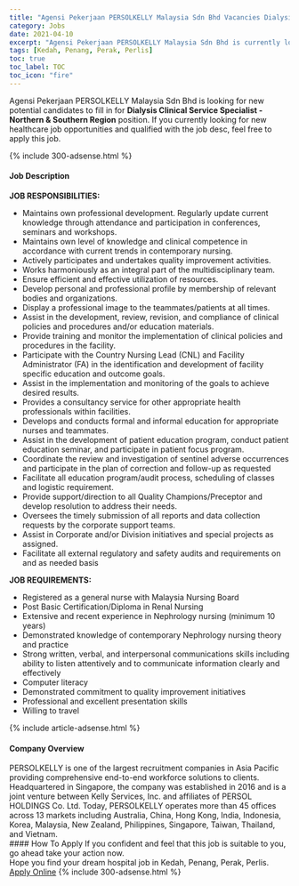 ```yaml
---
title: "Agensi Pekerjaan PERSOLKELLY Malaysia Sdn Bhd Vacancies Dialysis Clinical Service Specialist - Northern & Southern Region" 
category: Jobs 
date: 2021-04-10 
excerpt: "Agensi Pekerjaan PERSOLKELLY Malaysia Sdn Bhd is currently looking for suitable person to fill in the Dialysis Clinical Service Specialist - Northern & Southern Region which positioned at Kedah, Penang, Perak, Perlis" 
tags: [Kedah, Penang, Perak, Perlis] 
toc: true 
toc_label: TOC 
toc_icon: "fire" 
--- 
```


<p>Agensi Pekerjaan PERSOLKELLY Malaysia Sdn Bhd is looking for new potential candidates to fill in for <b>Dialysis Clinical Service Specialist - Northern & Southern Region</b> position. If you currently looking for new healthcare job opportunities and qualified with the job desc, feel free to apply this job.
</p>{% include 300-adsense.html %} 
<div><div><h4>Job Description</h4></div><div><div><span><div><div><strong>JOB RESPONSIBILITIES:</strong></div><ul><li>Maintains own professional development. Regularly update current knowledge through attendance and participation in conferences, seminars and workshops.</li><li>Maintains own level of knowledge and clinical competence in accordance with current trends in contemporary nursing.</li><li>Actively participates and undertakes quality improvement activities.</li><li>Works harmoniously as an integral part of the multidisciplinary team.</li><li>Ensure efficient and effective utilization of resources.</li><li>Develop personal and professional profile by membership of relevant bodies and organizations.</li><li>Display a professional image to the teammates/patients at all times.</li><li>Assist in the development, review, revision, and compliance of clinical policies and procedures and/or education materials.</li><li>Provide training and monitor the implementation of clinical policies and procedures in the facility.</li><li>Participate with the Country Nursing Lead (CNL) and Facility Administrator (FA) in the identification and development of facility specific education and outcome goals.</li><li>Assist in the implementation and monitoring of the goals to achieve desired results.</li><li>Provides a consultancy service for other appropriate health professionals within facilities.</li><li>Develops and conducts formal and informal education for appropriate nurses and teammates.</li><li>Assist in the development of patient education program, conduct patient education seminar, and participate in patient focus program.</li><li>Coordinate the review and investigation of sentinel adverse occurrences and participate in the plan of correction and follow-up as requested</li><li>Facilitate all education program/audit process, scheduling of classes and logistic requirement.</li><li>Provide support/direction to all Quality Champions/Preceptor and develop resolution to address their needs.</li><li>Oversees the timely submission of all reports and data collection requests by the corporate support teams.</li><li>Assist in Corporate and/or Division initiatives and special projects as assigned.</li><li>Facilitate all external regulatory and safety audits and requirements on and as needed basis</li></ul><div><strong>JOB REQUIREMENTS:</strong></div><ul><li>Registered as a general nurse with Malaysia Nursing Board</li><li>Post Basic Certification/Diploma in Renal Nursing</li><li>Extensive and recent experience in Nephrology nursing (minimum 10 years)</li><li>Demonstrated knowledge of contemporary Nephrology nursing theory and practice</li><li>Strong written, verbal, and interpersonal communications skills including ability to listen attentively and to communicate information clearly and effectively</li><li>Computer literacy</li><li>Demonstrated commitment to quality improvement initiatives</li><li>Professional and excellent presentation skills</li><li>Willing to travel</li></ul></div></span></div></div></div> 
{% include article-adsense.html %} 
<div><div><h4>Company Overview</h4></div><div><div><span><div><div>
	PERSOLKELLY is one of the largest recruitment companies in Asia Pacific providing comprehensive end-to-end workforce solutions to clients. Headquartered in Singapore, the company was established in 2016 and is a joint venture between Kelly Services, Inc. and affiliates of PERSOL HOLDINGS Co. Ltd. Today, PERSOLKELLY operates more than 45 offices across 13 markets including Australia, China, Hong Kong, India, Indonesia, Korea, Malaysia, New Zealand, Philippines, Singapore, Taiwan, Thailand, and Vietnam.&#160;</div></div></span></div></div></div> 
#### How To Apply 
If you confident and feel that this job is suitable to you, go ahead take your action now. <br/> 
Hope you find your dream hospital job in Kedah, Penang, Perak, Perlis. <br/> 
<a href="https://www.jobstreet.com.my/en/job/dialysis-clinical-service-specialist-northern-southern-region-4526592?jobId=jobstreet-my-job-4526592" class="btn btn--warning" target="_blank" rel="nofollow noopenner">Apply Online</a> 
{% include 300-adsense.html %} 
